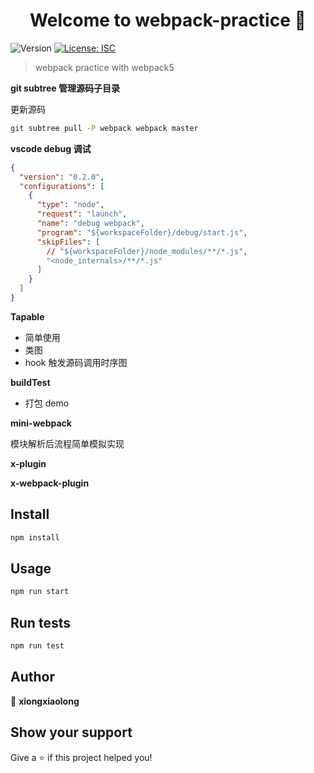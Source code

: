 <h1 align="center">Welcome to webpack-practice 👋</h1>
<p>
  <img alt="Version" src="https://img.shields.io/badge/version-1.0.0-blue.svg?cacheSeconds=2592000" />
  <a href="#" target="_blank">
    <img alt="License: ISC" src="https://img.shields.io/badge/License-ISC-yellow.svg" />
  </a>
</p>

> webpack practice with webpack5

**git subtree 管理源码子目录**

更新源码

```bash
git subtree pull -P webpack webpack master
```

**vscode debug 调试**

```json
{
  "version": "0.2.0",
  "configurations": [
    {
      "type": "node",
      "request": "launch",
      "name": "debug webpack",
      "program": "${workspaceFolder}/debug/start.js",
      "skipFiles": [
        // "${workspaceFolder}/node_modules/**/*.js",
        "<node_internals>/**/*.js"
      ]
    }
  ]
}
```

**Tapable**

- 简单使用
- 类图
- hook 触发源码调用时序图

**buildTest**

- 打包 demo

**mini-webpack**

模块解析后流程简单模拟实现

**x-plugin**

**x-webpack-plugin**

## Install

```sh
npm install
```

## Usage

```sh
npm run start
```

## Run tests

```sh
npm run test
```

## Author

👤 **xiongxiaolong**

## Show your support

Give a ⭐️ if this project helped you!
